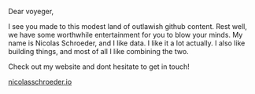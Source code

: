 Dear voyeger, 

I see you made to this modest land of outlawish github content. Rest well, we have some worthwhile entertainment for you to blow your minds. 
My name is Nicolas Schroeder, and I like data. I like it a lot actually. I also like building things, and most of all I like combining the two. 

Check out my website and dont hesitate to get in touch!

[nicolasschroeder.io](http://www.nicolasschroeder.io/)


